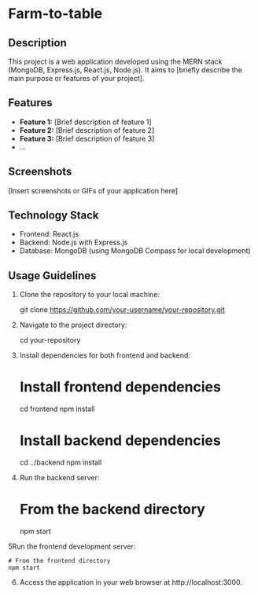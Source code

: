 <!-- # React + Vite

This template provides a minimal setup to get React working in Vite with HMR and some ESLint rules.

Currently, two official plugins are available:

- [@vitejs/plugin-react](https://github.com/vitejs/vite-plugin-react/blob/main/packages/plugin-react/README.md) uses [Babel](https://babeljs.io/) for Fast Refresh
- [@vitejs/plugin-react-swc](https://github.com/vitejs/vite-plugin-react-swc) uses [SWC](https://swc.rs/) for Fast Refresh -->

# Farm-to-table

## Description

This project is a web application developed using the MERN stack (MongoDB, Express.js, React.js, Node.js). It aims to [briefly describe the main purpose or features of your project].

## Features

- **Feature 1:** [Brief description of feature 1]
- **Feature 2:** [Brief description of feature 2]
- **Feature 3:** [Brief description of feature 3]
- ...

## Screenshots

[Insert screenshots or GIFs of your application here]

## Technology Stack

- Frontend: React.js
- Backend: Node.js with Express.js
- Database: MongoDB (using MongoDB Compass for local development)

## Usage Guidelines

1. Clone the repository to your local machine:

   git clone https://github.com/your-username/your-repository.git

2. Navigate to the project directory:

    cd your-repository

3. Install dependencies for both frontend and backend:

    # Install frontend dependencies
    cd frontend
    npm install

    # Install backend dependencies
    cd ../backend
    npm install

4. Run the backend server:

    # From the backend directory
    npm start

5Run the frontend development server:

    # From the frontend directory
    npm start

6. Access the application in your web browser at http://localhost:3000.